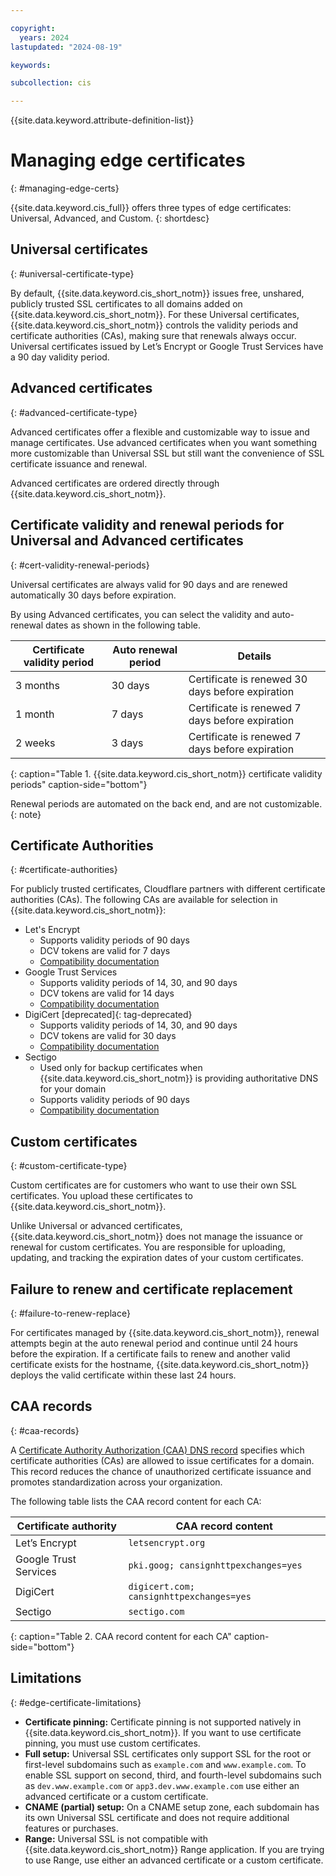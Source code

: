 ```yaml
---

copyright:
  years: 2024
lastupdated: "2024-08-19"

keywords:

subcollection: cis

---
```


{{site.data.keyword.attribute-definition-list}}

# Managing edge certificates
{: #managing-edge-certs}

{{site.data.keyword.cis_full}} offers three types of edge certificates: Universal, Advanced, and Custom.
{: shortdesc}

## Universal certificates
{: #universal-certificate-type}

By default, {{site.data.keyword.cis_short_notm}} issues free, unshared, publicly trusted SSL certificates to all domains added on {{site.data.keyword.cis_short_notm}}. For these Universal certificates, {{site.data.keyword.cis_short_notm}} controls the validity periods and certificate authorities (CAs), making sure that renewals always occur. Universal certificates issued by Let’s Encrypt or Google Trust Services have a 90 day validity period.

## Advanced certificates
{: #advanced-certificate-type}

Advanced certificates offer a flexible and customizable way to issue and manage certificates. Use advanced certificates when you want something more customizable than Universal SSL but still want the convenience of SSL certificate issuance and renewal.

Advanced certificates are ordered directly through {{site.data.keyword.cis_short_notm}}.

## Certificate validity and renewal periods for Universal and Advanced certificates
{: #cert-validity-renewal-periods}

Universal certificates are always valid for 90 days and are renewed automatically 30 days before expiration.

By using Advanced certificates, you can select the validity and auto-renewal dates as shown in the following table.

|Certificate validity period|Auto renewal period|Details|
|------|-------|-----|
|3 months|30 days|Certificate is renewed 30 days before expiration|
|1 month|7 days|Certificate is renewed 7 days before expiration|
|2 weeks|3 days|Certificate is renewed 7 days before expiration|
{: caption="Table 1. {{site.data.keyword.cis_short_notm}} certificate validity periods" caption-side="bottom"}

Renewal periods are automated on the back end, and are not customizable.
{: note}

## Certificate Authorities
{: #certificate-authorities}

For publicly trusted certificates, Cloudflare partners with different certificate authorities (CAs). The following CAs are available for selection in {{site.data.keyword.cis_short_notm}}:

- Let's Encrypt
   - Supports validity periods of 90 days
   - DCV tokens are valid for 7 days
   - [Compatibility documentation](https://letsencrypt.org/docs/certificate-compatibility/)
- Google Trust Services
   - Supports validity periods of 14, 30, and 90 days
   - DCV tokens are valid for 14 days
   - [Compatibility documentation](https://pki.goog/faq/)
- DigiCert [deprecated]{: tag-deprecated}
   - Supports validity periods of 14, 30, and 90 days
   - DCV tokens are valid for 30 days
   - [Compatibility documentation](https://www.digicert.com/faq/public-trust-and-certificates/are-digicert-tls-ssl-certificates-compatible-with-my-browser)
- Sectigo
   - Used only for backup certificates when {{site.data.keyword.cis_short_notm}} is providing authoritative DNS for your domain
   - Supports validity periods of 90 days
   - [Compatibility documentation](https://www.sectigo.com/knowledge-base/detail/SSL-Browser-Compatibility-1527076085062/kA01N000000zFJt)

## Custom certificates
{: #custom-certificate-type}

Custom certificates are for customers who want to use their own SSL certificates. You upload these certificates to {{site.data.keyword.cis_short_notm}}.

Unlike Universal or advanced certificates, {{site.data.keyword.cis_short_notm}} does not manage the issuance or renewal for custom certificates. You are responsible for uploading, updating, and tracking the expiration dates of your custom certificates.

## Failure to renew and certificate replacement
{: #failure-to-renew-replace}

For certificates managed by {{site.data.keyword.cis_short_notm}}, renewal attempts begin at the auto renewal period and continue until 24 hours before the expiration. If a certificate fails to renew and another valid certificate exists for the hostname, {{site.data.keyword.cis_short_notm}} deploys the valid certificate within these last 24 hours.

## CAA records
{: #caa-records}

A [Certificate Authority Authorization (CAA) DNS record](https://cloud.ibm.com/docs/cis?topic=cis-set-up-your-dns-for-cis#caa-type-record) specifies which certificate authorities (CAs) are allowed to issue certificates for a domain. This record reduces the chance of unauthorized certificate issuance and promotes standardization across your organization.

The following table lists the CAA record content for each CA:

|Certificate authority|CAA record content|
|---|---|
|Let’s Encrypt|`letsencrypt.org`|
|Google Trust Services|`pki.goog; cansignhttpexchanges=yes`|
|DigiCert|`digicert.com; cansignhttpexchanges=yes`|
|Sectigo|`sectigo.com`|
{: caption="Table 2. CAA record content for each CA" caption-side="bottom"}

## Limitations
{: #edge-certificate-limitations}

* **Certificate pinning:** Certificate pinning is not supported natively in {{site.data.keyword.cis_short_notm}}. If you want to use certificate pinning, you must use custom certificates.
* **Full setup:** Universal SSL certificates only support SSL for the root or first-level subdomains such as `example.com` and `www.example.com`. To enable SSL support on second, third, and fourth-level subdomains such as `dev.www.example.com` or `app3.dev.www.example.com` use either an advanced certificate or a custom certificate.
* **CNAME (partial) setup:** On a CNAME setup zone, each subdomain has its own Universal SSL certificate and does not require additional features or purchases.
* **Range:** Universal SSL is not compatible with {{site.data.keyword.cis_short_notm}} Range application. If you are trying to use Range, use either an advanced certificate or a custom certificate.

